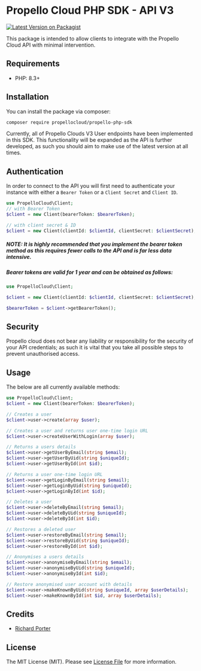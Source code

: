 # Propello Cloud PHP SDK - API V3

[![Latest Version on Packagist](https://img.shields.io/packagist/v/propellocloud/propello-php-sdk.svg?style=flat-square)](https://packagist.org/packages/propellocloud/propello-php-sdk)

This package is intended to allow clients to integrate with the Propello Cloud API with minimal intervention.

## Requirements

- PHP: 8.3+

## Installation

You can install the package via composer:

```bash
composer require propellocloud/propello-php-sdk
```

Currently, all of Propello Clouds V3 User endpoints have been implemented in this SDK. This functionality will
be expanded as the API is further developed, as such you should aim to make use of the latest version at all times.

## Authentication

In order to connect to the API you will first need to authenticate your instance with either a `Bearer Token`
or a `Client Secret` and `Client ID`.

```php
use PropelloCloud\Client;
// with Bearer Token
$client = new Client(bearerToken: $bearerToken);

// with client secret & ID 
$client = new Client(clientId: $clientId, clientSecret: $clientSecret);
```

##### NOTE: It is highly recommended that you implement the bearer token method as this requires fewer calls to the API and is far less data intensive.

##### Bearer tokens are valid for 1 year and can be obtained as follows:

```php
use PropelloCloud\Client;

$client = new Client(clientId: $clientId, clientSecret: $clientSecret);

$bearerToken = $client->getBearerToken();
```

## Security
Propello cloud does not bear any liability or responsibility for the security of your API credentials; as such 
it is vital that you take all possible steps to prevent unauthorised access.

## Usage

The below are all currently available methods:

```php
use PropelloCloud\Client;
$client = new Client(bearerToken: $bearerToken);

// Creates a user
$client->user->create(array $user);

// Creates a user and returns user one-time login URL
$client->user->createUserWithLogin(array $user); 

// Returns a users details
$client->user->getUserByEmail(string $email);
$client->user->getUserByUid(string $uniqueId);
$client->user->getUserById(int $id);

// Returns a user one-time login URL
$client->user->getLoginByEmail(string $email);
$client->user->getLoginByUid(string $uniqueId);
$client->user->getLoginById(int $id);

// Deletes a user
$client->user->deleteByEmail(string $email);
$client->user->deleteByUid(string $uniqueId);
$client->user->deleteById(int $id);

// Restores a deleted user
$client->user->restoreByEmail(string $email);
$client->user->restoreByUid(string $uniqueId);
$client->user->restoreById(int $id);

// Anonymises a users details
$client->user->anonymiseByEmail(string $email);
$client->user->anonymiseByUid(string $uniqueId);
$client->user->anonymiseById(int $id);

// Restore anonymised user account with details
$client->user->makeKnownByUid(string $uniqueId, array $userDetails);
$client->user->makeKnownById(int $id, array $userDetails);
```

## Credits

- [Richard Porter](https://github.com/rpwebdevelopment)

## License

The MIT License (MIT). Please see [License File](LICENSE.md) for more information.

